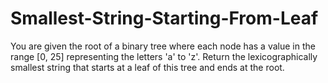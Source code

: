 # Smallest-String-Starting-From-Leaf
You are given the root of a binary tree where each node has a value in the range [0, 25] representing the letters 'a' to 'z'.  Return the lexicographically smallest string that starts at a leaf of this tree and ends at the root.
